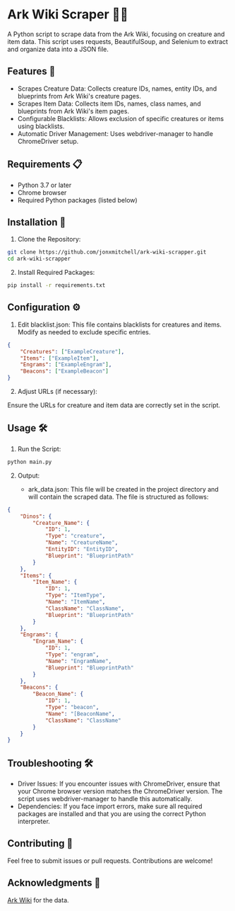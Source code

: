# Ark Wiki Scraper 🦖📜

A Python script to scrape data from the Ark Wiki, focusing on creature and item data. This script uses requests, BeautifulSoup, and Selenium to extract and organize data into a JSON file.

## Features 🚀

- Scrapes Creature Data: Collects creature IDs, names, entity IDs, and blueprints from Ark Wiki's creature pages.
- Scrapes Item Data: Collects item IDs, names, class names, and blueprints from Ark Wiki's item pages.
- Configurable Blacklists: Allows exclusion of specific creatures or items using blacklists.
- Automatic Driver Management: Uses webdriver-manager to handle ChromeDriver setup.

## Requirements 📋

- Python 3.7 or later
- Chrome browser
- Required Python packages (listed below)

## Installation 🔧

1. Clone the Repository:

```bash
git clone https://github.com/jonxmitchell/ark-wiki-scrapper.git
cd ark-wiki-scrapper
```

2. Install Required Packages:

```bash
pip install -r requirements.txt
```

## Configuration ⚙️

1. Edit blacklist.json:
   This file contains blacklists for creatures and items. Modify as needed to exclude specific entries.

```json
{
	"Creatures": ["ExampleCreature"],
	"Items": ["ExampleItem"],
	"Engrams": ["ExampleEngram"],
	"Beacons": ["ExampleBeacon"]
}
```

2. Adjust URLs (if necessary):

Ensure the URLs for creature and item data are correctly set in the script.

## Usage 🛠️

1. Run the Script:

```bash
python main.py
```

2. Output:

   - ark_data.json: This file will be created in the project directory and will contain the scraped data. The file is structured as follows:

```json
{
	"Dinos": {
		"Creature_Name": {
			"ID": 1,
			"Type": "creature",
			"Name": "CreatureName",
			"EntityID": "EntityID",
			"Blueprint": "BlueprintPath"
		}
	},
	"Items": {
		"Item_Name": {
			"ID": 1,
			"Type": "ItemType",
			"Name": "ItemName",
			"ClassName": "ClassName",
			"Blueprint": "BlueprintPath"
		}
	},
	"Engrams": {
		"Engram_Name": {
			"ID": 1,
			"Type": "engram",
			"Name": "EngramName",
			"Blueprint": "BlueprintPath"
		}
	},
	"Beacons": {
		"Beacon_Name": {
			"ID": 1,
			"Type": "beacon",
			"Name": "[BeaconName",
			"ClassName": "ClassName"
		}
	}
}
```

## Troubleshooting 🛠️

- Driver Issues: If you encounter issues with ChromeDriver, ensure that your Chrome browser version matches the ChromeDriver version. The script uses webdriver-manager to handle this automatically.
- Dependencies: If you face import errors, make sure all required packages are installed and that you are using the correct Python interpreter.

## Contributing 🤝

Feel free to submit issues or pull requests. Contributions are welcome!

## Acknowledgments 🙌

[Ark Wiki](https://ark.wiki.gg) for the data.
